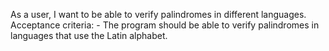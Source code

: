As a user, I want to be able to verify palindromes in different languages.
    Acceptance criteria:
    - The program should be able to verify palindromes in languages that use the Latin alphabet.
